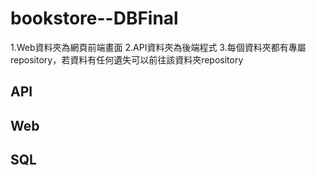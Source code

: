 # bookstore--DBFinal

1.Web資料夾為網頁前端畫面
2.API資料夾為後端程式
3.每個資料夾都有專屬repository，若資料有任何遺失可以前往該資料夾repository

## API

## Web

## SQL
